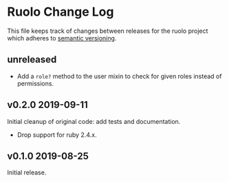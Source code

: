 # Ruolo Change Log

This file keeps track of changes between releases for the ruolo project
which adheres to [semantic versioning](https://semver.org).

## unreleased

* Add a `role?` method to the user mixin to check for given roles instead
  of permissions.

## v0.2.0 2019-09-11

Initial cleanup of original code: add tests and documentation.

* Drop support for ruby 2.4.x.

## v0.1.0 2019-08-25

Initial release.
